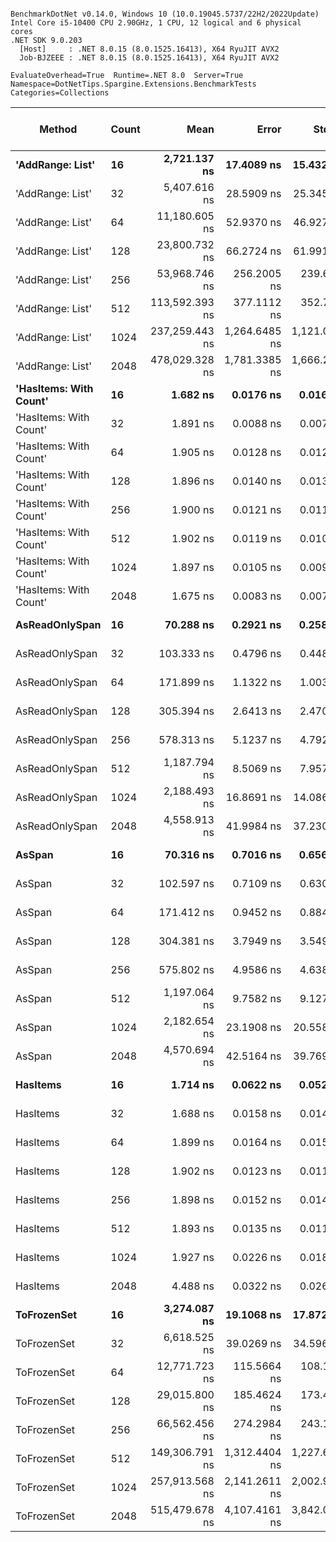 ```

BenchmarkDotNet v0.14.0, Windows 10 (10.0.19045.5737/22H2/2022Update)
Intel Core i5-10400 CPU 2.90GHz, 1 CPU, 12 logical and 6 physical cores
.NET SDK 9.0.203
  [Host]     : .NET 8.0.15 (8.0.1525.16413), X64 RyuJIT AVX2
  Job-BJZEEE : .NET 8.0.15 (8.0.1525.16413), X64 RyuJIT AVX2

EvaluateOverhead=True  Runtime=.NET 8.0  Server=True  
Namespace=DotNetTips.Spargine.Extensions.BenchmarkTests  Categories=Collections  

```
| Method                 | Count | Mean           | Error         | StdDev        | StdErr      | Min            | Q1             | Median         | Q3             | Max            | Op/s          | CI99.9% Margin | Iterations | Kurtosis | MValue | Skewness | Rank | LogicalGroup | Baseline | Gen0   | Exceptions | Completed Work Items | Lock Contentions | Code Size | Allocated |
|----------------------- |------ |---------------:|--------------:|--------------:|------------:|---------------:|---------------:|---------------:|---------------:|---------------:|--------------:|---------------:|-----------:|---------:|-------:|---------:|-----:|------------- |--------- |-------:|-----------:|---------------------:|-----------------:|----------:|----------:|
| **&#39;AddRange: List&#39;**       | **16**    |   **2,721.137 ns** |    **17.4089 ns** |    **15.4326 ns** |   **4.1245 ns** |   **2,700.572 ns** |   **2,709.714 ns** |   **2,716.488 ns** |   **2,729.645 ns** |   **2,749.015 ns** |     **367,493.4** |      **4.9377 ns** |      **14.00** |    **1.773** |  **2.000** |   **0.4745** |   **11** | *****            | **No**       | **0.0076** |          **-** |                    **-** |                **-** |        **NA** |     **768 B** |
| &#39;AddRange: List&#39;       | 32    |   5,407.616 ns |    28.5909 ns |    25.3450 ns |   6.7737 ns |   5,374.747 ns |   5,387.836 ns |   5,407.100 ns |   5,414.764 ns |   5,466.075 ns |     184,924.4 |      3.6131 ns |      14.00 |    2.749 |  2.000 |   0.6687 |   14 | *            | No       | 0.0076 |          - |                    - |                - |        NA |    1368 B |
| &#39;AddRange: List&#39;       | 64    |  11,180.605 ns |    52.9370 ns |    46.9273 ns |  12.5418 ns |  11,110.562 ns |  11,147.116 ns |  11,180.137 ns |  11,198.464 ns |  11,267.413 ns |      89,440.6 |      0.7291 ns |      14.00 |    2.149 |  2.000 |   0.4503 |   16 | *            | No       | 0.0153 |          - |                    - |                - |        NA |    2328 B |
| &#39;AddRange: List&#39;       | 128   |  23,800.732 ns |    66.2724 ns |    61.9912 ns |  16.0061 ns |  23,688.518 ns |  23,749.187 ns |  23,820.494 ns |  23,849.541 ns |  23,874.382 ns |      42,015.5 |     -0.5030 ns |      15.00 |    1.669 |  2.000 |  -0.5744 |   18 | *            | No       | 0.0305 |          - |                    - |                - |        NA |    4128 B |
| &#39;AddRange: List&#39;       | 256   |  53,968.746 ns |   256.2005 ns |   239.6501 ns |  61.8774 ns |  53,508.768 ns |  53,779.257 ns |  54,052.371 ns |  54,122.330 ns |  54,376.169 ns |      18,529.2 |    -23.4387 ns |      15.00 |    1.925 |  2.000 |  -0.2232 |   20 | *            | No       | 0.0610 |          - |                    - |                - |        NA |    8808 B |
| &#39;AddRange: List&#39;       | 512   | 113,592.393 ns |   377.1112 ns |   352.7500 ns |  91.0797 ns | 113,160.760 ns | 113,304.114 ns | 113,577.313 ns | 113,807.410 ns | 114,288.226 ns |       8,803.4 |    -38.0398 ns |      15.00 |    1.878 |  2.000 |   0.3960 |   22 | *            | No       | 0.1221 |          - |                    - |                - |        NA |   18568 B |
| &#39;AddRange: List&#39;       | 1024  | 237,259.443 ns | 1,264.6485 ns | 1,121.0780 ns | 299.6207 ns | 235,671.570 ns | 236,636.926 ns | 237,059.863 ns | 237,730.847 ns | 239,689.417 ns |       4,214.8 |   -142.8103 ns |      14.00 |    2.445 |  2.000 |   0.5893 |   24 | *            | No       | 0.2441 |          - |                    - |                - |        NA |   32128 B |
| &#39;AddRange: List&#39;       | 2048  | 478,029.328 ns | 1,781.3385 ns | 1,666.2651 ns | 430.2278 ns | 475,678.687 ns | 476,804.248 ns | 477,530.640 ns | 479,349.023 ns | 481,408.325 ns |       2,091.9 |   -207.6139 ns |      15.00 |    1.873 |  2.000 |   0.3359 |   26 | *            | No       | 0.4883 |          - |                    - |                - |        NA |   67609 B |
| **&#39;HasItems: With Count&#39;** | **16**    |       **1.682 ns** |     **0.0176 ns** |     **0.0165 ns** |   **0.0043 ns** |       **1.658 ns** |       **1.670 ns** |       **1.681 ns** |       **1.692 ns** |       **1.710 ns** | **594,654,575.4** |      **7.4979 ns** |      **15.00** |    **1.753** |  **2.000** |   **0.1825** |    **1** | *****            | **No**       |      **-** |          **-** |                    **-** |                **-** |      **96 B** |         **-** |
| &#39;HasItems: With Count&#39; | 32    |       1.891 ns |     0.0088 ns |     0.0078 ns |   0.0021 ns |       1.877 ns |       1.886 ns |       1.891 ns |       1.897 ns |       1.903 ns | 528,796,417.3 |      6.9990 ns |      14.00 |    1.806 |  2.000 |  -0.1930 |    2 | *            | No       |      - |          - |                    - |                - |      96 B |         - |
| &#39;HasItems: With Count&#39; | 64    |       1.905 ns |     0.0128 ns |     0.0120 ns |   0.0031 ns |       1.884 ns |       1.896 ns |       1.901 ns |       1.912 ns |       1.931 ns | 525,061,412.7 |      7.4984 ns |      15.00 |    2.535 |  2.000 |   0.4439 |    2 | *            | No       |      - |          - |                    - |                - |      96 B |         - |
| &#39;HasItems: With Count&#39; | 128   |       1.896 ns |     0.0140 ns |     0.0131 ns |   0.0034 ns |       1.875 ns |       1.888 ns |       1.893 ns |       1.904 ns |       1.920 ns | 527,380,724.0 |      7.4983 ns |      15.00 |    2.154 |  2.000 |   0.4147 |    2 | *            | No       |      - |          - |                    - |                - |      96 B |         - |
| &#39;HasItems: With Count&#39; | 256   |       1.900 ns |     0.0121 ns |     0.0113 ns |   0.0029 ns |       1.881 ns |       1.892 ns |       1.900 ns |       1.905 ns |       1.921 ns | 526,448,061.6 |      7.4985 ns |      15.00 |    2.225 |  2.000 |   0.2580 |    2 | *            | No       |      - |          - |                    - |                - |      96 B |         - |
| &#39;HasItems: With Count&#39; | 512   |       1.902 ns |     0.0119 ns |     0.0106 ns |   0.0028 ns |       1.884 ns |       1.896 ns |       1.900 ns |       1.907 ns |       1.921 ns | 525,845,626.9 |      6.9986 ns |      14.00 |    2.204 |  2.000 |   0.2464 |    2 | *            | No       |      - |          - |                    - |                - |      96 B |         - |
| &#39;HasItems: With Count&#39; | 1024  |       1.897 ns |     0.0105 ns |     0.0098 ns |   0.0025 ns |       1.879 ns |       1.890 ns |       1.901 ns |       1.904 ns |       1.915 ns | 527,043,262.8 |      7.4987 ns |      15.00 |    1.924 |  2.000 |  -0.2632 |    2 | *            | No       |      - |          - |                    - |                - |      96 B |         - |
| &#39;HasItems: With Count&#39; | 2048  |       1.675 ns |     0.0083 ns |     0.0074 ns |   0.0020 ns |       1.660 ns |       1.672 ns |       1.677 ns |       1.680 ns |       1.688 ns | 596,957,223.5 |      6.9990 ns |      14.00 |    2.526 |  2.000 |  -0.4591 |    1 | *            | No       |      - |          - |                    - |                - |      96 B |         - |
| **AsReadOnlySpan**         | **16**    |      **70.288 ns** |     **0.2921 ns** |     **0.2589 ns** |   **0.0692 ns** |      **69.776 ns** |      **70.190 ns** |      **70.316 ns** |      **70.436 ns** |      **70.716 ns** |  **14,227,104.0** |      **6.9654 ns** |      **14.00** |    **2.220** |  **2.000** |  **-0.3451** |    **4** | *****            | **No**       | **0.0032** |          **-** |                    **-** |                **-** |   **1,125 B** |     **304 B** |
| AsReadOnlySpan         | 32    |     103.333 ns |     0.4796 ns |     0.4486 ns |   0.1158 ns |     102.551 ns |     103.109 ns |     103.276 ns |     103.660 ns |     104.108 ns |   9,677,411.4 |      7.4421 ns |      15.00 |    2.052 |  2.000 |   0.0390 |    5 | *            | No       | 0.0061 |          - |                    - |                - |   1,125 B |     560 B |
| AsReadOnlySpan         | 64    |     171.899 ns |     1.1322 ns |     1.0037 ns |   0.2682 ns |     170.436 ns |     171.154 ns |     171.841 ns |     172.465 ns |     174.041 ns |   5,817,370.8 |      6.8659 ns |      14.00 |    2.370 |  2.000 |   0.4271 |    6 | *            | No       | 0.0117 |          - |                    - |                - |   1,125 B |    1072 B |
| AsReadOnlySpan         | 128   |     305.394 ns |     2.6413 ns |     2.4707 ns |   0.6379 ns |     300.783 ns |     303.605 ns |     305.536 ns |     307.020 ns |     309.012 ns |   3,274,454.4 |      7.1810 ns |      15.00 |    1.850 |  2.000 |  -0.2944 |    7 | *            | No       | 0.0229 |          - |                    - |                - |   1,125 B |    2096 B |
| AsReadOnlySpan         | 256   |     578.313 ns |     5.1237 ns |     4.7927 ns |   1.2375 ns |     569.037 ns |     574.860 ns |     579.851 ns |     581.709 ns |     584.386 ns |   1,729,167.6 |      6.8813 ns |      15.00 |    1.876 |  2.000 |  -0.5967 |    8 | *            | No       | 0.0448 |          - |                    - |                - |   1,125 B |    4144 B |
| AsReadOnlySpan         | 512   |   1,187.794 ns |     8.5069 ns |     7.9574 ns |   2.0546 ns |   1,174.405 ns |   1,182.281 ns |   1,189.071 ns |   1,192.698 ns |   1,201.545 ns |     841,897.1 |      6.4727 ns |      15.00 |    1.873 |  2.000 |  -0.1708 |    9 | *            | No       | 0.0896 |          - |                    - |                - |   1,125 B |    8240 B |
| AsReadOnlySpan         | 1024  |   2,188.493 ns |    16.8691 ns |    14.0865 ns |   3.9069 ns |   2,161.013 ns |   2,183.203 ns |   2,191.919 ns |   2,194.613 ns |   2,209.919 ns |     456,935.5 |      4.5466 ns |      13.00 |    2.577 |  2.000 |  -0.6796 |   10 | *            | No       | 0.1755 |          - |                    - |                - |   1,125 B |   16432 B |
| AsReadOnlySpan         | 2048  |   4,558.913 ns |    41.9984 ns |    37.2305 ns |   9.9503 ns |   4,489.685 ns |   4,530.194 ns |   4,562.747 ns |   4,576.790 ns |   4,615.462 ns |     219,350.5 |      2.0249 ns |      14.00 |    1.903 |  2.000 |  -0.1738 |   13 | *            | No       | 0.3510 |          - |                    - |                - |   1,125 B |   32816 B |
| **AsSpan**                 | **16**    |      **70.316 ns** |     **0.7016 ns** |     **0.6563 ns** |   **0.1694 ns** |      **69.327 ns** |      **69.944 ns** |      **70.333 ns** |      **70.740 ns** |      **71.494 ns** |  **14,221,525.0** |      **7.4153 ns** |      **15.00** |    **1.872** |  **2.000** |   **0.0324** |    **4** | *****            | **No**       | **0.0032** |          **-** |                    **-** |                **-** |   **1,064 B** |     **304 B** |
| AsSpan                 | 32    |     102.597 ns |     0.7109 ns |     0.6302 ns |   0.1684 ns |     101.556 ns |     102.200 ns |     102.339 ns |     103.271 ns |     103.458 ns |   9,746,846.4 |      6.9158 ns |      14.00 |    1.619 |  2.000 |   0.2356 |    5 | *            | No       | 0.0061 |          - |                    - |                - |   1,064 B |     560 B |
| AsSpan                 | 64    |     171.412 ns |     0.9452 ns |     0.8841 ns |   0.2283 ns |     169.787 ns |     170.895 ns |     171.641 ns |     172.038 ns |     172.788 ns |   5,833,891.2 |      7.3859 ns |      15.00 |    1.838 |  2.000 |  -0.2002 |    6 | *            | No       | 0.0117 |          - |                    - |                - |   1,064 B |    1072 B |
| AsSpan                 | 128   |     304.381 ns |     3.7949 ns |     3.5497 ns |   0.9165 ns |     299.317 ns |     302.027 ns |     303.769 ns |     306.844 ns |     310.130 ns |   3,285,354.6 |      7.0417 ns |      15.00 |    1.700 |  2.000 |   0.1412 |    7 | *            | No       | 0.0224 |          - |                    - |                - |   1,064 B |    2096 B |
| AsSpan                 | 256   |     575.802 ns |     4.9586 ns |     4.6383 ns |   1.1976 ns |     567.159 ns |     572.757 ns |     575.517 ns |     578.759 ns |     586.757 ns |   1,736,707.5 |      6.9012 ns |      15.00 |    3.091 |  2.000 |   0.4003 |    8 | *            | No       | 0.0448 |          - |                    - |                - |   1,064 B |    4144 B |
| AsSpan                 | 512   |   1,197.064 ns |     9.7582 ns |     9.1278 ns |   2.3568 ns |   1,182.358 ns |   1,191.561 ns |   1,199.532 ns |   1,202.360 ns |   1,210.292 ns |     835,377.1 |      6.3216 ns |      15.00 |    1.824 |  2.000 |  -0.5827 |    9 | *            | No       | 0.0896 |          - |                    - |                - |   1,064 B |    8240 B |
| AsSpan                 | 1024  |   2,182.654 ns |    23.1908 ns |    20.5581 ns |   5.4944 ns |   2,151.142 ns |   2,167.497 ns |   2,184.521 ns |   2,191.833 ns |   2,223.044 ns |     458,157.8 |      4.2528 ns |      14.00 |    2.134 |  2.000 |   0.3783 |   10 | *            | No       | 0.1755 |          - |                    - |                - |   1,064 B |   16432 B |
| AsSpan                 | 2048  |   4,570.694 ns |    42.5164 ns |    39.7698 ns |  10.2685 ns |   4,494.643 ns |   4,546.252 ns |   4,567.925 ns |   4,603.428 ns |   4,630.383 ns |     218,785.2 |      2.3657 ns |      15.00 |    1.875 |  2.000 |  -0.3108 |   13 | *            | No       | 0.3510 |          - |                    - |                - |   1,064 B |   32816 B |
| **HasItems**               | **16**    |       **1.714 ns** |     **0.0622 ns** |     **0.0520 ns** |   **0.0144 ns** |       **1.658 ns** |       **1.679 ns** |       **1.685 ns** |       **1.748 ns** |       **1.834 ns** | **583,450,318.1** |      **6.4928 ns** |      **13.00** |    **2.579** |  **2.000** |   **0.9083** |    **1** | *****            | **No**       |      **-** |          **-** |                    **-** |                **-** |      **95 B** |         **-** |
| HasItems               | 32    |       1.688 ns |     0.0158 ns |     0.0147 ns |   0.0038 ns |       1.658 ns |       1.681 ns |       1.686 ns |       1.696 ns |       1.712 ns | 592,523,203.6 |      7.4981 ns |      15.00 |    2.302 |  2.000 |  -0.2327 |    1 | *            | No       |      - |          - |                    - |                - |      95 B |         - |
| HasItems               | 64    |       1.899 ns |     0.0164 ns |     0.0153 ns |   0.0040 ns |       1.867 ns |       1.889 ns |       1.895 ns |       1.909 ns |       1.929 ns | 526,657,265.1 |      7.4980 ns |      15.00 |    2.552 |  2.000 |   0.0693 |    2 | *            | No       |      - |          - |                    - |                - |      95 B |         - |
| HasItems               | 128   |       1.902 ns |     0.0123 ns |     0.0115 ns |   0.0030 ns |       1.882 ns |       1.894 ns |       1.899 ns |       1.908 ns |       1.923 ns | 525,833,608.5 |      7.4985 ns |      15.00 |    2.217 |  2.000 |   0.3354 |    2 | *            | No       |      - |          - |                    - |                - |      95 B |         - |
| HasItems               | 256   |       1.898 ns |     0.0152 ns |     0.0143 ns |   0.0037 ns |       1.870 ns |       1.890 ns |       1.897 ns |       1.911 ns |       1.914 ns | 526,992,528.4 |      7.4982 ns |      15.00 |    1.814 |  2.000 |  -0.4291 |    2 | *            | No       |      - |          - |                    - |                - |      95 B |         - |
| HasItems               | 512   |       1.893 ns |     0.0135 ns |     0.0113 ns |   0.0031 ns |       1.872 ns |       1.884 ns |       1.896 ns |       1.898 ns |       1.915 ns | 528,392,848.7 |      6.4984 ns |      13.00 |    2.335 |  2.000 |   0.0506 |    2 | *            | No       |      - |          - |                    - |                - |      95 B |         - |
| HasItems               | 1024  |       1.927 ns |     0.0226 ns |     0.0189 ns |   0.0052 ns |       1.907 ns |       1.911 ns |       1.925 ns |       1.940 ns |       1.964 ns | 518,813,427.1 |      6.4974 ns |      13.00 |    1.832 |  2.000 |   0.5295 |    2 | *            | No       |      - |          - |                    - |                - |      95 B |         - |
| HasItems               | 2048  |       4.488 ns |     0.0322 ns |     0.0269 ns |   0.0075 ns |       4.428 ns |       4.477 ns |       4.492 ns |       4.496 ns |       4.525 ns | 222,840,722.1 |      6.4963 ns |      13.00 |    2.625 |  2.000 |  -0.6327 |    3 | *            | No       |      - |          - |                    - |                - |      94 B |         - |
| **ToFrozenSet**            | **16**    |   **3,274.087 ns** |    **19.1068 ns** |    **17.8725 ns** |   **4.6147 ns** |   **3,243.899 ns** |   **3,259.115 ns** |   **3,273.213 ns** |   **3,288.270 ns** |   **3,301.429 ns** |     **305,428.7** |      **5.1927 ns** |      **15.00** |    **1.590** |  **2.000** |  **-0.0352** |   **12** | *****            | **No**       | **0.0191** |          **-** |                    **-** |                **-** |   **2,243 B** |    **1744 B** |
| ToFrozenSet            | 32    |   6,618.525 ns |    39.0269 ns |    34.5964 ns |   9.2463 ns |   6,568.061 ns |   6,597.535 ns |   6,619.481 ns |   6,629.467 ns |   6,696.746 ns |     151,091.1 |      2.3769 ns |      14.00 |    2.673 |  2.000 |   0.4982 |   15 | *            | No       | 0.0381 |          - |                    - |                - |   2,243 B |    3984 B |
| ToFrozenSet            | 64    |  12,771.723 ns |   115.5664 ns |   108.1009 ns |  27.9115 ns |  12,622.726 ns |  12,694.001 ns |  12,755.691 ns |  12,857.159 ns |  12,943.229 ns |      78,298.0 |     -6.4558 ns |      15.00 |    1.665 |  2.000 |   0.3674 |   17 | *            | No       | 0.0610 |          - |                    - |                - |   2,243 B |    6184 B |
| ToFrozenSet            | 128   |  29,015.800 ns |   185.4624 ns |   173.4816 ns |  44.7928 ns |  28,732.358 ns |  28,927.174 ns |  28,974.484 ns |  29,111.638 ns |  29,337.717 ns |      34,464.0 |    -14.8964 ns |      15.00 |    2.148 |  2.000 |   0.2625 |   19 | *            | No       | 0.1831 |          - |                    - |                - |   2,243 B |   16536 B |
| ToFrozenSet            | 256   |  66,562.456 ns |   274.2984 ns |   243.1584 ns |  64.9868 ns |  66,179.633 ns |  66,418.497 ns |  66,604.346 ns |  66,692.755 ns |  67,056.305 ns |      15,023.5 |    -25.4934 ns |      14.00 |    2.282 |  2.000 |   0.1295 |   21 | *            | No       | 0.3662 |          - |                    - |                - |   2,243 B |   38512 B |
| ToFrozenSet            | 512   | 149,306.791 ns | 1,312.4404 ns | 1,227.6576 ns | 316.9798 ns | 146,763.123 ns | 148,894.324 ns | 149,508.508 ns | 150,116.345 ns | 151,346.521 ns |       6,697.6 |   -150.9899 ns |      15.00 |    2.299 |  2.000 |  -0.3444 |   23 | *            | No       | 0.7324 |          - |                    - |                - |   2,243 B |   85536 B |
| ToFrozenSet            | 1024  | 257,913.568 ns | 2,141.2611 ns | 2,002.9370 ns | 517.1561 ns | 254,452.002 ns | 256,803.198 ns | 258,012.305 ns | 259,284.863 ns | 261,662.695 ns |       3,877.3 |   -251.0781 ns |      15.00 |    2.137 |  2.000 |  -0.0580 |   25 | *            | No       | 0.4883 |          - |                    - |                - |   2,243 B |   83033 B |
| ToFrozenSet            | 2048  | 515,479.678 ns | 4,107.4161 ns | 3,842.0795 ns | 992.0207 ns | 510,415.283 ns | 512,721.387 ns | 514,881.982 ns | 517,099.219 ns | 523,552.295 ns |       1,939.9 |   -488.5103 ns |      15.00 |    2.454 |  2.000 |   0.7408 |   27 | *            | No       | 1.9531 |          - |                    - |                - |   2,243 B |  172097 B |
